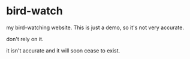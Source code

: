 # bird-watch
my bird-watching website. This is just a demo, so it's not very accurate.

don't rely on it.

it isn't accurate and it will soon cease to exist.

